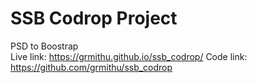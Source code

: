# SSB Codrop Project
PSD to Boostrap <br>
Live link: https://grmithu.github.io/ssb_codrop/ 
Code link: https://github.com/grmithu/ssb_codrop

